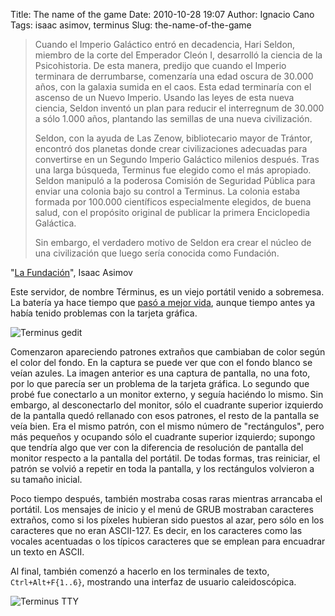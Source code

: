 Title: The name of the game
Date: 2010-10-28 19:07
Author: Ignacio Cano
Tags: isaac asimov, terminus
Slug: the-name-of-the-game

> Cuando el Imperio Galáctico entró en decadencia, Hari Seldon, miembro
> de la corte del Emperador Cleón I, desarrolló la ciencia de la
> Psicohistoria. De esta manera, predijo que cuando el Imperio terminara
> de derrumbarse, comenzaría una edad oscura de 30.000 años, con la
> galaxia sumida en el caos. Esta edad terminaría con el ascenso de un
> Nuevo Imperio. Usando las leyes de esta nueva ciencia, Seldon inventó
> un plan para reducir el interregnum de 30.000 a sólo 1.000 años,
> plantando las semillas de una nueva civilización.
>
> Seldon, con la ayuda de Las Zenow, bibliotecario mayor de Trántor,
> encontró dos planetas donde crear civilizaciones adecuadas para
> convertirse en un Segundo Imperio Galáctico milenios después. Tras una
> larga búsqueda, Terminus fue elegido como el más apropiado. Seldon
> manipuló a la poderosa Comisión de Seguridad Pública para enviar una
> colonia bajo su control a Terminus. La colonia estaba formada por
> 100.000 científicos especialmente elegidos, de buena salud, con el
> propósito original de publicar la primera Enciclopedia Galáctica.
>
> Sin embargo, el verdadero motivo de Seldon era crear el núcleo de una
> civilización que luego sería conocida como Fundación.

"[La Fundación][]", Isaac Asimov

Este servidor, de nombre Términus, es un viejo portátil venido a
sobremesa. La batería ya hace tiempo que [pasó a mejor vida][], aunque
tiempo antes ya había tenido problemas con la tarjeta gráfica.

![Terminus gedit]({static}/images/terminus_gedit-300x181.png )

Comenzaron apareciendo patrones extraños que cambiaban de color según
el color del fondo. En la captura se puede ver que con el fondo blanco
se veían azules. La imagen anterior es una captura de pantalla, no una
foto, por lo que parecía ser un problema de la tarjeta gráfica. Lo
segundo que probé fue conectarlo a un monitor externo, y seguía haciéndo
lo mismo. Sin embargo, al desconectarlo del monitor, sólo el cuadrante
superior izquierdo de la pantalla quedó rellanado con esos patrones, el
resto de la pantalla se veía bien. Era el mismo patrón, con el mismo
número de "rectángulos", pero más pequeños y ocupando sólo el cuadrante
superior izquierdo; supongo que tendría algo que ver con la diferencia
de resolución de pantalla del monitor respecto a la pantalla del
portátil. De todas formas, tras reiniciar, el patrón se volvió a repetir
en toda la pantalla, y los rectángulos volvieron a su tamaño inicial.

Poco tiempo después, también mostraba cosas raras mientras arrancaba el
portátil. Los mensajes de inicio y el menú de GRUB mostraban caracteres
extraños, como si los píxeles hubieran sido puestos al azar, pero sólo
en los caracteres que no eran ASCII-127. Es decir, en los caracteres
como las vocales acentuadas o los típicos caracteres que se emplean para
encuadrar un texto en ASCII.

Al final, también comenzó a hacerlo en los terminales de texto,
`Ctrl+Alt+F{1..6}`, mostrando una interfaz de usuario caleidoscópica.

![Terminus TTY]({static}/images/terminus_tty-300x225.jpg)

  [La Fundación]: http://es.wikipedia.org/wiki/Terminus
    "La Fundación"
  [pasó a mejor vida]: {filename}/admin/la-bateria-del-portatil.md
    "pasó a mejor vida"
